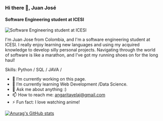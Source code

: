 ### Hi there 👋, Juan José
#### Software Engineering student at ICESI
![Software Engineering student at ICESI](https://e0.pxfuel.com/wallpapers/32/72/desktop-wallpaper-studio-ghibli-studio-ghibli-garden-scenery.jpg)

I'm Juan Jose from Colombia, and I'm a software engineering student at ICESI. I really enjoy learning new languages and using my acquired knowledge to develop silly personal projects. Navigating through the world of software is like a marathon, and I've got my running shoes on for the long haul!

Skills: Python / SQL / JAVA /

- 🔭 I’m currently working on this page. 
- 🌱 I’m currently learning Web Development /Data Science. 
- 💬 Ask me about anything :) 
- 📫 How to reach me:  angaritayelaj@gmail.com 
- ⚡ Fun fact: I love watching anime! 

[![Anurag's GitHub stats](https://github-readme-stats.vercel.app/api?username=RamonaFlores)](https://github.com/anuraghazra/github-readme-stats)



